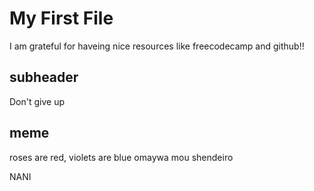 # My First File

I am grateful for haveing nice resources like freecodecamp and github!!

## subheader

Don't give up

## meme

roses are red, violets are blue omaywa mou shendeiro

NANI

